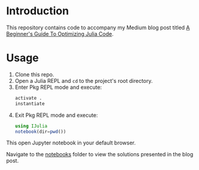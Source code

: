 # Introduction

This repository contains code to accompany my Medium blog post titled [A Beginner's Guide To Optimizing Julia Code](https://medium.com/towards-artificial-intelligence/a-beginners-guide-to-optimizing-julia-code-148e3f2d69bd).

# Usage

1. Clone this repo.
2. Open a Julia REPL and `cd` to the project's root directory.
3. Enter Pkg REPL mode and execute:
   ```julia
   activate .
   instantiate
   ```
4. Exit Pkg REPL mode and execute:
   ```julia
   using IJulia
   notebook(dir=pwd())
   ```
 This open Jupyter notebook in your default browser.
 
 Navigate to the [notebooks](./notebooks) folder to view the solutions presented in the blog post.
